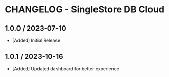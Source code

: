 # CHANGELOG - SingleStore DB Cloud

## 1.0.0 / 2023-07-10
* [Added] Initial Release

## 1.0.1 / 2023-10-16
* [Added] Updated dashboard for better experience
